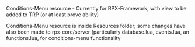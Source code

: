 Conditions-Menu resource - Currently for RPX-Framework, with view to be added to TRP (or at least prove ability)

Conditions-Menu resource is inside Resources folder; some changes have also been made to rpx-core/server (particularly database.lua, events.lua, an functions.lua, for conditions-menu functionality

